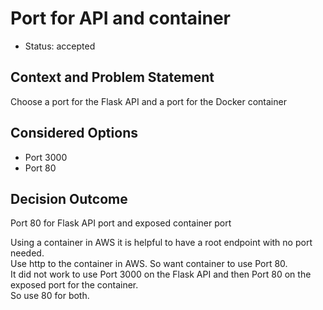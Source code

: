 # Port for API and container

* Status: accepted

## Context and Problem Statement

Choose a port for the Flask API and a port for the Docker container

## Considered Options

* Port 3000
* Port 80

## Decision Outcome
Port 80 for Flask API port and exposed container port

Using a container in AWS it is helpful to have a root endpoint with no port needed.  
Use http to the container in AWS. So want container to use Port 80.  
It did not work to use Port 3000 on the Flask API and then Port 80 on the exposed port for the container.  
So use 80 for both.  
